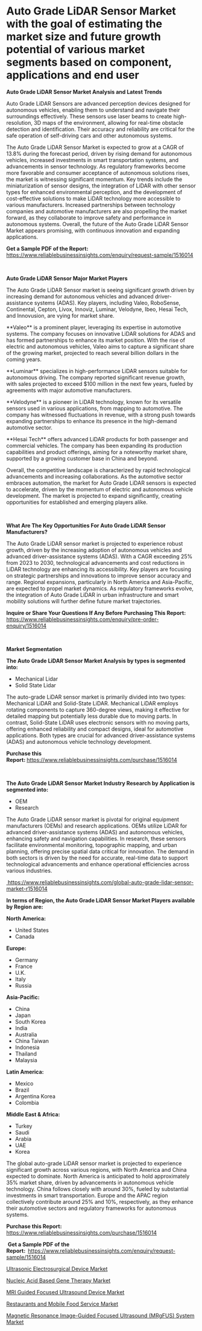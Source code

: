 <p><h1>Auto Grade LiDAR Sensor Market with the goal of estimating the market size and future growth potential of various market segments based on component, applications and end user</h1></p><p><strong>Auto Grade LiDAR Sensor Market Analysis and Latest Trends</strong></p>
<p><p>Auto Grade LiDAR Sensors are advanced perception devices designed for autonomous vehicles, enabling them to understand and navigate their surroundings effectively. These sensors use laser beams to create high-resolution, 3D maps of the environment, allowing for real-time obstacle detection and identification. Their accuracy and reliability are critical for the safe operation of self-driving cars and other autonomous systems.</p><p>The Auto Grade LiDAR Sensor Market is expected to grow at a CAGR of 13.8% during the forecast period, driven by rising demand for autonomous vehicles, increased investments in smart transportation systems, and advancements in sensor technology. As regulatory frameworks become more favorable and consumer acceptance of autonomous solutions rises, the market is witnessing significant momentum. Key trends include the miniaturization of sensor designs, the integration of LiDAR with other sensor types for enhanced environmental perception, and the development of cost-effective solutions to make LiDAR technology more accessible to various manufacturers. Increased partnerships between technology companies and automotive manufacturers are also propelling the market forward, as they collaborate to improve safety and performance in autonomous systems. Overall, the future of the Auto Grade LiDAR Sensor Market appears promising, with continuous innovation and expanding applications.</p></p>
<p><strong>Get a Sample PDF of the Report:&nbsp;</strong> <a href="https://www.reliablebusinessinsights.com/enquiry/request-sample/1516014?utm_campaign=1686&utm_medium=2&utm_source=Github&utm_content=ia&utm_term=27102024&utm_id=auto-grade-lidar-sensor">https://www.reliablebusinessinsights.com/enquiry/request-sample/1516014</a></p>
<p>&nbsp;</p>
<p><strong>Auto Grade LiDAR Sensor Major Market Players</strong></p>
<p><p>The Auto Grade LiDAR Sensor market is seeing significant growth driven by increasing demand for autonomous vehicles and advanced driver-assistance systems (ADAS). Key players, including Valeo, RoboSense, Continental, Cepton, Livox, Innoviz, Luminar, Velodyne, Ibeo, Hesai Tech, and Innovusion, are vying for market share.</p><p>**Valeo** is a prominent player, leveraging its expertise in automotive systems. The company focuses on innovative LiDAR solutions for ADAS and has formed partnerships to enhance its market position. With the rise of electric and autonomous vehicles, Valeo aims to capture a significant share of the growing market, projected to reach several billion dollars in the coming years.</p><p>**Luminar** specializes in high-performance LiDAR sensors suitable for autonomous driving. The company reported significant revenue growth, with sales projected to exceed $100 million in the next few years, fueled by agreements with major automotive manufacturers.</p><p>**Velodyne** is a pioneer in LiDAR technology, known for its versatile sensors used in various applications, from mapping to automotive. The company has witnessed fluctuations in revenue, with a strong push towards expanding partnerships to enhance its presence in the high-demand automotive sector.</p><p>**Hesai Tech** offers advanced LiDAR products for both passenger and commercial vehicles. The company has been expanding its production capabilities and product offerings, aiming for a noteworthy market share, supported by a growing customer base in China and beyond.</p><p>Overall, the competitive landscape is characterized by rapid technological advancements and increasing collaborations. As the automotive sector embraces automation, the market for Auto Grade LiDAR sensors is expected to accelerate, driven by the momentum of electric and autonomous vehicle development. The market is projected to expand significantly, creating opportunities for established and emerging players alike.</p></p>
<p>&nbsp;</p>
<p><strong>What Are The Key Opportunities For Auto Grade LiDAR Sensor Manufacturers?</strong></p>
<p><p>The Auto Grade LiDAR sensor market is projected to experience robust growth, driven by the increasing adoption of autonomous vehicles and advanced driver-assistance systems (ADAS). With a CAGR exceeding 25% from 2023 to 2030, technological advancements and cost reductions in LiDAR technology are enhancing its accessibility. Key players are focusing on strategic partnerships and innovations to improve sensor accuracy and range. Regional expansions, particularly in North America and Asia-Pacific, are expected to propel market dynamics. As regulatory frameworks evolve, the integration of Auto Grade LiDAR in urban infrastructure and smart mobility solutions will further define future market trajectories.</p></p>
<p><strong>Inquire or Share Your Questions If Any Before Purchasing This Report:</strong> <a href="https://www.reliablebusinessinsights.com/enquiry/pre-order-enquiry/1516014?utm_campaign=1686&utm_medium=2&utm_source=Github&utm_content=ia&utm_term=27102024&utm_id=auto-grade-lidar-sensor">https://www.reliablebusinessinsights.com/enquiry/pre-order-enquiry/1516014</a></p>
<p>&nbsp;</p>
<p><strong>Market Segmentation</strong></p>
<p><strong>The Auto Grade LiDAR Sensor Market Analysis by types is segmented into:</strong></p>
<p><ul><li>Mechanical Lidar</li><li>Solid State Lidar</li></ul></p>
<p><p>The auto-grade LiDAR sensor market is primarily divided into two types: Mechanical LiDAR and Solid-State LiDAR. Mechanical LiDAR employs rotating components to capture 360-degree views, making it effective for detailed mapping but potentially less durable due to moving parts. In contrast, Solid-State LiDAR uses electronic sensors with no moving parts, offering enhanced reliability and compact designs, ideal for automotive applications. Both types are crucial for advanced driver-assistance systems (ADAS) and autonomous vehicle technology development.</p></p>
<p><strong>Purchase this Report:&nbsp;</strong><a href="https://www.reliablebusinessinsights.com/purchase/1516014?utm_campaign=1686&utm_medium=2&utm_source=Github&utm_content=ia&utm_term=27102024&utm_id=auto-grade-lidar-sensor">https://www.reliablebusinessinsights.com/purchase/1516014</a></p>
<p>&nbsp;</p>
<p><strong>The Auto Grade LiDAR Sensor Market Industry Research by Application is segmented into:</strong></p>
<p><ul><li>OEM</li><li>Research</li></ul></p>
<p><p>The Auto Grade LiDAR sensor market is pivotal for original equipment manufacturers (OEMs) and research applications. OEMs utilize LiDAR for advanced driver-assistance systems (ADAS) and autonomous vehicles, enhancing safety and navigation capabilities. In research, these sensors facilitate environmental monitoring, topographic mapping, and urban planning, offering precise spatial data critical for innovation. The demand in both sectors is driven by the need for accurate, real-time data to support technological advancements and enhance operational efficiencies across various industries.</p></p>
<p><a href="https://www.reliablebusinessinsights.com/global-auto-grade-lidar-sensor-market-r1516014?utm_campaign=1686&utm_medium=2&utm_source=Github&utm_content=ia&utm_term=27102024&utm_id=auto-grade-lidar-sensor">&nbsp;https://www.reliablebusinessinsights.com/global-auto-grade-lidar-sensor-market-r1516014</a></p>
<p><strong>In terms of Region, the Auto Grade LiDAR Sensor Market Players available by Region are:</strong></p>
<p>
    <p> <strong> North America: </strong>
        <ul>
            <li>United States</li>
            <li>Canada</li>
        </ul>
        </p> 
    <p> <strong> Europe: </strong>
        <ul>
            <li>Germany</li>
            <li>France</li>
            <li>U.K.</li>
            <li>Italy</li>
            <li>Russia</li>
        </ul>
        </p> 
    <p> <strong> Asia-Pacific: </strong>
        <ul>
            <li>China</li>
            <li>Japan</li>
            <li>South Korea</li>
            <li>India</li>
            <li>Australia</li>
            <li>China Taiwan</li>
            <li>Indonesia</li>
            <li>Thailand</li>
            <li>Malaysia</li>
        </ul>
        </p> 
    <p> <strong> Latin America: </strong>
        <ul>
            <li>Mexico</li>
            <li>Brazil</li>
            <li>Argentina Korea</li>
            <li>Colombia</li>
        </ul>
        </p> 
    <p> <strong> Middle East & Africa: </strong>
        <ul>
            <li>Turkey</li>
            <li>Saudi</li>
            <li>Arabia</li>
            <li>UAE</li>
            <li>Korea</li>
        </ul>
    </p>
    </p>
<p><p>The global auto-grade LiDAR sensor market is projected to experience significant growth across various regions, with North America and China expected to dominate. North America is anticipated to hold approximately 35% market share, driven by advancements in autonomous vehicle technology. China follows closely with around 30%, fueled by substantial investments in smart transportation. Europe and the APAC region collectively contribute around 25% and 10%, respectively, as they enhance their automotive sectors and regulatory frameworks for autonomous systems.</p></p>
<p><strong>Purchase this Report: </strong><a href="https://www.reliablebusinessinsights.com/purchase/1516014?utm_campaign=1686&utm_medium=2&utm_source=Github&utm_content=ia&utm_term=27102024&utm_id=auto-grade-lidar-sensor">https://www.reliablebusinessinsights.com/purchase/1516014</a></p>
<p>&nbsp;<strong>Get a Sample PDF of the Report:&nbsp;&nbsp;</strong><a href="https://www.reliablebusinessinsights.com/enquiry/request-sample/1516014?utm_campaign=1686&utm_medium=2&utm_source=Github&utm_content=ia&utm_term=27102024&utm_id=auto-grade-lidar-sensor">https://www.reliablebusinessinsights.com/enquiry/request-sample/1516014</a></p>
<p><strong></strong></p>
<p><p><a href="https://www.linkedin.com/pulse/ultrasonic-electrosurgical-device-market-refracting-trends-consumer-ny9gc?trk=public_post_embed_feed-article-content&utm_campaign=1686&utm_medium=2&utm_source=Github&utm_content=ia&utm_term=27102024&utm_id=auto-grade-lidar-sensor">Ultrasonic Electrosurgical Device Market</a></p><p><a href="https://www.linkedin.com/pulse/nucleic-acid-based-gene-therapy-industry-sector-new-technologies-iirtc?trk=public_post_embed_feed-article-content&utm_campaign=1686&utm_medium=2&utm_source=Github&utm_content=ia&utm_term=27102024&utm_id=auto-grade-lidar-sensor">Nucleic Acid Based Gene Therapy Market</a></p><p><a href="https://www.linkedin.com/pulse/exploring-mri-guided-focused-ultrasound-device-market-strategic-2sqjc?trk=public_post_embed_feed-article-content&utm_campaign=1686&utm_medium=2&utm_source=Github&utm_content=ia&utm_term=27102024&utm_id=auto-grade-lidar-sensor">MRI Guided Focused Ultrasound Device Market</a></p><p><a href="https://www.linkedin.com/pulse/strategic-market-insights-navigating-global-restaurants-xbg9c?utm_campaign=1686&utm_medium=2&utm_source=Github&utm_content=ia&utm_term=27102024&utm_id=auto-grade-lidar-sensor">Restaurants and Mobile Food Service Market</a></p><p><a href="https://www.linkedin.com/pulse/deep-dive-magnetic-resonance-image-guided-focused-ultrasound-mrgfus-idy9c?trk=public_post_embed_feed-article-content&utm_campaign=1686&utm_medium=2&utm_source=Github&utm_content=ia&utm_term=27102024&utm_id=auto-grade-lidar-sensor">Magnetic Resonance Image-Guided Focused Ultrasound (MRgFUS) System Market</a></p></p>